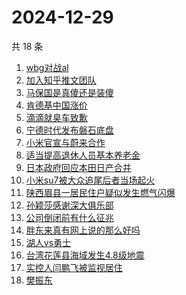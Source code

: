 # 2024-12-29

共 18 条

<!-- BEGIN -->
<!-- 最后更新时间 Sun Dec 29 2024 14:18:52 GMT+0800 (China Standard Time) -->

1. [wbg对战al](https://www.zhihu.com/search?q=wbg%E5%AF%B9%E6%88%98al)
1. [加入知乎推文团队](https://www.zhihu.com/search?q=%E5%8A%A0%E5%85%A5%E7%9F%A5%E4%B9%8E%E6%8E%A8%E6%96%87%E5%9B%A2%E9%98%9F)
1. [马保国是真傻还是装傻](https://www.zhihu.com/search?q=%E9%A9%AC%E4%BF%9D%E5%9B%BD%E6%98%AF%E7%9C%9F%E5%82%BB%E8%BF%98%E6%98%AF%E8%A3%85%E5%82%BB)
1. [肯德基中国涨价](https://www.zhihu.com/search?q=%E8%82%AF%E5%BE%B7%E5%9F%BA%E4%B8%AD%E5%9B%BD%E6%B6%A8%E4%BB%B7)
1. [滴滴就臭车致歉](https://www.zhihu.com/search?q=%E6%BB%B4%E6%BB%B4%E5%B0%B1%E8%87%AD%E8%BD%A6%E8%87%B4%E6%AD%89)
1. [宁德时代发布磐石底盘](https://www.zhihu.com/search?q=%E5%AE%81%E5%BE%B7%E6%97%B6%E4%BB%A3%E5%8F%91%E5%B8%83%E7%A3%90%E7%9F%B3%E5%BA%95%E7%9B%98)
1. [小米官宣与蔚来合作](https://www.zhihu.com/search?q=%E5%B0%8F%E7%B1%B3%E5%AE%98%E5%AE%A3%E4%B8%8E%E8%94%9A%E6%9D%A5%E5%90%88%E4%BD%9C)
1. [适当提高退休人员基本养老金](https://www.zhihu.com/search?q=%E9%80%82%E5%BD%93%E6%8F%90%E9%AB%98%E9%80%80%E4%BC%91%E4%BA%BA%E5%91%98%E5%9F%BA%E6%9C%AC%E5%85%BB%E8%80%81%E9%87%91)
1. [日本政府回应本田日产合并](https://www.zhihu.com/search?q=%E6%97%A5%E6%9C%AC%E6%94%BF%E5%BA%9C%E5%9B%9E%E5%BA%94%E6%9C%AC%E7%94%B0%E6%97%A5%E4%BA%A7%E5%90%88%E5%B9%B6)
1. [小米su7被大众追尾后者当场起火](https://www.zhihu.com/search?q=%E5%B0%8F%E7%B1%B3su7%E8%A2%AB%E5%A4%A7%E4%BC%97%E8%BF%BD%E5%B0%BE%E5%90%8E%E8%80%85%E5%BD%93%E5%9C%BA%E8%B5%B7%E7%81%AB)
1. [陕西眉县一居民住户疑似发生燃气闪爆](https://www.zhihu.com/search?q=%E9%99%95%E8%A5%BF%E7%9C%89%E5%8E%BF%E4%B8%80%E5%B1%85%E6%B0%91%E4%BD%8F%E6%88%B7%E7%96%91%E4%BC%BC%E5%8F%91%E7%94%9F%E7%87%83%E6%B0%94%E9%97%AA%E7%88%86)
1. [孙颖莎感谢深大俱乐部](https://www.zhihu.com/search?q=%E5%AD%99%E9%A2%96%E8%8E%8E%E6%84%9F%E8%B0%A2%E6%B7%B1%E5%A4%A7%E4%BF%B1%E4%B9%90%E9%83%A8)
1. [公司倒闭前有什么征兆](https://www.zhihu.com/search?q=%E5%85%AC%E5%8F%B8%E5%80%92%E9%97%AD%E5%89%8D%E6%9C%89%E4%BB%80%E4%B9%88%E5%BE%81%E5%85%86)
1. [胖东来真有网上说的那么好吗](https://www.zhihu.com/search?q=%E8%83%96%E4%B8%9C%E6%9D%A5%E7%9C%9F%E6%9C%89%E7%BD%91%E4%B8%8A%E8%AF%B4%E7%9A%84%E9%82%A3%E4%B9%88%E5%A5%BD%E5%90%97)
1. [湖人vs勇士](https://www.zhihu.com/search?q=%E6%B9%96%E4%BA%BAvs%E5%8B%87%E5%A3%AB)
1. [台湾花莲县海域发生4.8级地震](https://www.zhihu.com/search?q=%E5%8F%B0%E6%B9%BE%E8%8A%B1%E8%8E%B2%E5%8E%BF%E6%B5%B7%E5%9F%9F%E5%8F%91%E7%94%9F4.8%E7%BA%A7%E5%9C%B0%E9%9C%87)
1. [实控人闫鹏飞被监视居住](https://www.zhihu.com/search?q=%E5%AE%9E%E6%8E%A7%E4%BA%BA%E9%97%AB%E9%B9%8F%E9%A3%9E%E8%A2%AB%E7%9B%91%E8%A7%86%E5%B1%85%E4%BD%8F)
1. [樊振东](https://www.zhihu.com/search?q=%E6%A8%8A%E6%8C%AF%E4%B8%9C)

<!-- END -->
